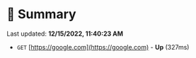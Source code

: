 # 📖 Summary
Last updated: **12/15/2022, 11:40:23 AM**

- `GET` [https://google.com](https://google.com) - **Up** (327ms)
